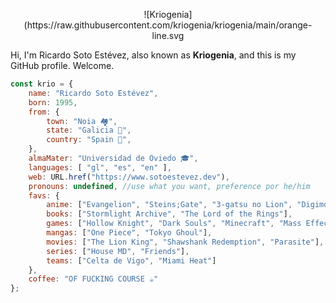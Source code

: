 <p align="center">
![Kriogenia](https://raw.githubusercontent.com/kriogenia/kriogenia/main/orange-line.svg

Hi, I'm Ricardo Soto Estévez, also known as **Kriogenia**, and this is my GitHub profile. Welcome.

</p>

```javascript
const krio = {
	name: "Ricardo Soto Estévez",
	born: 1995,
	from: {
		town: "Noia 🏘️",
		state: "Galicia 🐙",
		country: "Spain 🛌",
	},
	almaMater: "Universidad de Oviedo 🎓",
	languages: [ "gl", "es", "en" ],
	web: URL.href("https://www.sotoestevez.dev"),
	pronouns: undefined, //use what you want, preference por he/him
	favs: {
		anime: ["Evangelion", "Steins;Gate", "3-gatsu no Lion", "Digimon Adventure"]
		books: ["Stormlight Archive", "The Lord of the Rings"],
		games: ["Hollow Knight", "Dark Souls", "Minecraft", "Mass Effect"],
		mangas: ["One Piece", "Tokyo Ghoul"],
		movies: ["The Lion King", "Shawshank Redemption", "Parasite"],
		series: ["House MD", "Friends"],
		teams: ["Celta de Vigo", "Miami Heat"]
	},
	coffee: "OF FUCKING COURSE ☕"
};
```